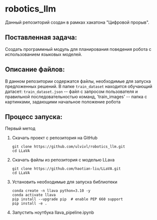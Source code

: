 # robotics_llm

Данный репозиторий создан в рамках хакатона "Цифровой прорыв". 

## Поставленная задача:
Создать программный модуль для планирования поведения робота с использованием языковых моделей. 

## Описание файлов:
В данном репозитории содержатся файлы, необходимые для запуска предложенных решений. В папке `train_dataset` находится обучающий датасет: `train_dataset.json` -- файл с запросом пользователя и правильной последовательностью команд, 'train_images' -- папка с картинками, задающими начальное положение робота 

## Процесс запуска:
Первый метод
1. Скачать проект с репозитория на GitHub
      ```
      git clone https://github.com/ulvivl/robotics_llm.git
      cd LLaVA
      ```
2. Скачать файлы из репозитория с моделью LLava
      ```
      git clone https://github.com/haotian-liu/LLaVA.git
      cd LLaVA
      ```
3. Установить необходимые для запуска библиотеки
      ```
      conda create -n llava python=3.10 -y
      conda activate llava
      pip install --upgrade pip  # enable PEP 660 support
      pip install -e .
      ```                   
4. Запустить ноутбука llava_pipeline.ipynb 
